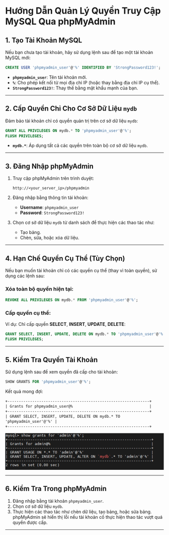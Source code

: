 # Hướng Dẫn Quản Lý Quyền Truy Cập MySQL Qua phpMyAdmin

## 1. Tạo Tài Khoản MySQL
Nếu bạn chưa tạo tài khoản, hãy sử dụng lệnh sau để tạo một tài khoản MySQL mới:

```sql
CREATE USER 'phpmyadmin_user'@'%' IDENTIFIED BY 'StrongPassword123!';
```

- **`phpmyadmin_user`**: Tên tài khoản mới.
- **`%`**: Cho phép kết nối từ mọi địa chỉ IP (hoặc thay bằng địa chỉ IP cụ thể).
- **`StrongPassword123!`**: Thay thế bằng mật khẩu mạnh của bạn.

---

## 2. Cấp Quyền Chỉ Cho Cơ Sở Dữ Liệu `mydb`

Đảm bảo tài khoản chỉ có quyền quản trị trên cơ sở dữ liệu `mydb`:

```sql
GRANT ALL PRIVILEGES ON mydb.* TO 'phpmyadmin_user'@'%';
FLUSH PRIVILEGES;
```

- **`mydb.*`**: Áp dụng tất cả các quyền trên toàn bộ cơ sở dữ liệu `mydb`.

---

## 3. Đăng Nhập phpMyAdmin

1. Truy cập phpMyAdmin trên trình duyệt:
   ```
   http://<your_server_ip>/phpmyadmin
   ```

2. Đăng nhập bằng thông tin tài khoản:
   - **Username**: `phpmyadmin_user`
   - **Password**: `StrongPassword123!`

3. Chọn cơ sở dữ liệu `mydb` từ danh sách để thực hiện các thao tác như:
   - Tạo bảng.
   - Chèn, sửa, hoặc xóa dữ liệu.

---

## 4. Hạn Chế Quyền Cụ Thể (Tùy Chọn)

Nếu bạn muốn tài khoản chỉ có các quyền cụ thể (thay vì toàn quyền), sử dụng các lệnh sau:

### Xóa toàn bộ quyền hiện tại:
```sql
REVOKE ALL PRIVILEGES ON mydb.* FROM 'phpmyadmin_user'@'%';
```

### Cấp quyền cụ thể:
Ví dụ: Chỉ cấp quyền **SELECT**, **INSERT**, **UPDATE**, **DELETE**:
```sql
GRANT SELECT, INSERT, UPDATE, DELETE ON mydb.* TO 'phpmyadmin_user'@'%';
FLUSH PRIVILEGES;
```

---

## 5. Kiểm Tra Quyền Tài Khoản

Sử dụng lệnh sau để xem quyền đã cấp cho tài khoản:
```sql
SHOW GRANTS FOR 'phpmyadmin_user'@'%';
```

Kết quả mong đợi:
```plaintext
+---------------------------------------------------------------+
| Grants for phpmyadmin_user@%                                  |
+---------------------------------------------------------------+
| GRANT SELECT, INSERT, UPDATE, DELETE ON mydb.* TO 'phpmyadmin_user'@'%' |
+---------------------------------------------------------------+
```

![Command Prompt](https://github.com/cuongnvvietis/NhanHoa/blob/main/Docs/Picture/DB/Screenshot_154.png)

---

## 6. Kiểm Tra Trong phpMyAdmin

1. Đăng nhập bằng tài khoản `phpmyadmin_user`.
2. Chọn cơ sở dữ liệu `mydb`.
3. Thực hiện các thao tác như chèn dữ liệu, tạo bảng, hoặc sửa bảng. phpMyAdmin sẽ hiển thị lỗi nếu tài khoản cố thực hiện thao tác vượt quá quyền được cấp.

---
